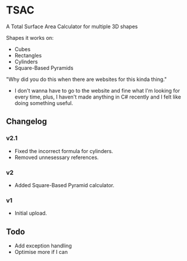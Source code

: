 # TSAC
A Total Surface Area Calculator for multiple 3D shapes

Shapes it works on:
- Cubes
- Rectangles
- Cylinders
- Square-Based Pyramids

"Why did you do this when there are websites for this kinda thing."
- I don't wanna have to go to the website and fine what I'm looking for every time, plus, I haven't made anything in C# recently and I felt like doing something useful.

## Changelog
### v2.1
- Fixed the incorrect formula for cylinders.
- Removed unnesessary references.

### v2
- Added Square-Based Pyramid calculator.

### v1
- Initial upload.

## Todo
- Add exception handling
- Optimise more if I can
